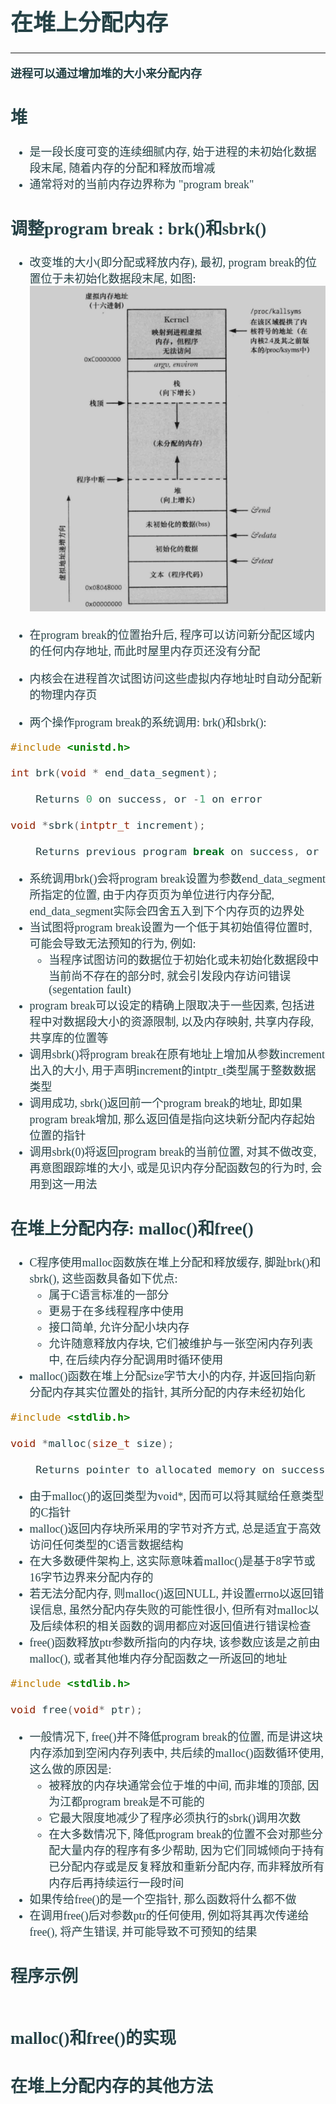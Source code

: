 <font size=4 color=#264246 face="微软雅黑">

# 在堆上分配内存
---
**进程可以通过增加堆的大小来分配内存**

## 堆
+ 是一段长度可变的连续细腻内存, 始于进程的未初始化数据段末尾, 随着内存的分配和释放而增减
+ 通常将对的当前内存边界称为 "program break"

## 调整program break : brk()和sbrk()

+ 改变堆的大小(即分配或释放内存), 最初, program break的位置位于未初始化数据段末尾, 如图:
![](images/1.png)

+ 在program break的位置抬升后, 程序可以访问新分配区域内的任何内存地址, 而此时屋里内存页还没有分配
+ 内核会在进程首次试图访问这些虚拟内存地址时自动分配新的物理内存页
+ 两个操作program break的系统调用: brk()和sbrk():

```c
#include <unistd.h>

int brk(void * end_data_segment);

	Returns 0 on success, or -1 on error

void *sbrk(intptr_t increment);

	Returns previous program break on success, or (void *)-1 on error

```

+ 系统调用brk()会将program break设置为参数end_data_segment所指定的位置, 由于内存页页为单位进行内存分配, end_data_segment实际会四舍五入到下个内存页的边界处
+ 当试图将program break设置为一个低于其初始值得位置时, 可能会导致无法预知的行为, 例如:
	+ 当程序试图访问的数据位于初始化或未初始化数据段中当前尚不存在的部分时, 就会引发段内存访问错误(segentation fault)
+ program break可以设定的精确上限取决于一些因素, 包括进程中对数据段大小的资源限制, 以及内存映射, 共享内存段, 共享库的位置等
+ 调用sbrk()将program break在原有地址上增加从参数increment出入的大小, 用于声明increment的intptr_t类型属于整数数据类型
+ 调用成功, sbrk()返回前一个program break的地址, 即如果program break增加, 那么返回值是指向这块新分配内存起始位置的指针
+ 调用sbrk(0)将返回program break的当前位置, 对其不做改变, 再意图跟踪堆的大小, 或是见识内存分配函数包的行为时, 会用到这一用法

## 在堆上分配内存: malloc()和free()

+ C程序使用malloc函数族在堆上分配和释放缓存, 脚趾brk()和sbrk(), 这些函数具备如下优点:
	+ 属于C语言标准的一部分
	+ 更易于在多线程程序中使用
	+ 接口简单, 允许分配小块内存
	+ 允许随意释放内存块, 它们被维护与一张空闲内存列表中, 在后续内存分配调用时循环使用
+ malloc()函数在堆上分配size字节大小的内存, 并返回指向新分配内存其实位置处的指针, 其所分配的内存未经初始化

```c
#include <stdlib.h>

void *malloc(size_t size);

	Returns pointer to allocated memory on success, or NULL on error
```
+ 由于malloc()的返回类型为void*, 因而可以将其赋给任意类型的C指针
+ malloc()返回内存块所采用的字节对齐方式, 总是适宜于高效访问任何类型的C语言数据结构
+ 在大多数硬件架构上, 这实际意味着malloc()是基于8字节或16字节边界来分配内存的
+ 若无法分配内存, 则malloc()返回NULL, 并设置errno以返回错误信息, 虽然分配内存失败的可能性很小, 但所有对malloc以及后续体积的相关函数的调用都应对返回值进行错误检查
+ free()函数释放ptr参数所指向的内存块, 该参数应该是之前由malloc(), 或者其他堆内存分配函数之一所返回的地址

```c
#include <stdlib.h>

void free(void* ptr);
```
+ 一般情况下, free()并不降低program break的位置, 而是讲这块内存添加到空闲内存列表中, 共后续的malloc()函数循环使用, 这么做的原因是:
	+ 被释放的内存块通常会位于堆的中间, 而非堆的顶部, 因为江都program break是不可能的
	+ 它最大限度地减少了程序必须执行的sbrk()调用次数
	+ 在大多数情况下, 降低program break的位置不会对那些分配大量内存的程序有多少帮助, 因为它们同城倾向于持有已分配内存或是反复释放和重新分配内存, 而非释放所有内存后再持续运行一段时间
+ 如果传给free()的是一个空指针, 那么函数将什么都不做
+ 在调用free()后对参数ptr的任何使用, 例如将其再次传递给free(), 将产生错误, 并可能导致不可预知的结果

## 程序示例

```c


```

## malloc()和free()的实现

## 在堆上分配内存的其他方法